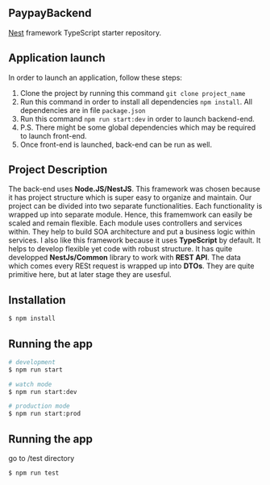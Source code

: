 ## PaypayBackend
[Nest](https://github.com/nestjs/nest) framework TypeScript starter repository.

## Application launch

In order to launch an application, follow these steps:

1. Clone the project by running this command `git clone project_name`
2. Run this command in order to install all dependencies `npm install`. All dependencies are in file `package.json`
3. Run this command `npm run start:dev` in order to launch backend-end.
4. P.S. There might be some global dependencies which may be required to launch front-end. 
5. Once front-end is launched, back-end can be run as well.

## Project Description
The back-end uses **Node.JS/NestJS**. This framework was chosen because it has project structure which is super easy to organize and maintain. 
Our project can be divided into two separate functionalities. Each functionality is wrapped up into separate module. Hence, this framemwork 
can easily be scaled and remain flexible. Each module uses controllers and services within. They help to build SOA architecture and put a business logic
within services. I also like this framework because it uses **TypeScript** by default. It helps to develop flexible yet code with robust structure.
 It has quite developped **NestJs/Common** library to work with **REST API**. The data which comes every RESt request is wrapped up into 
**DTOs**. They are quite primitive here, but at later stage they are usesful.



## Installation

```bash
$ npm install
```

## Running the app

```bash
# development
$ npm run start

# watch mode
$ npm run start:dev

# production mode
$ npm run start:prod
```


## Running the app
 go to /test directory
```bash
$ npm run test
```